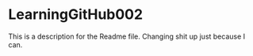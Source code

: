 # LearningGitHub002

This is a description for the Readme file.
Changing shit up just because I can.

